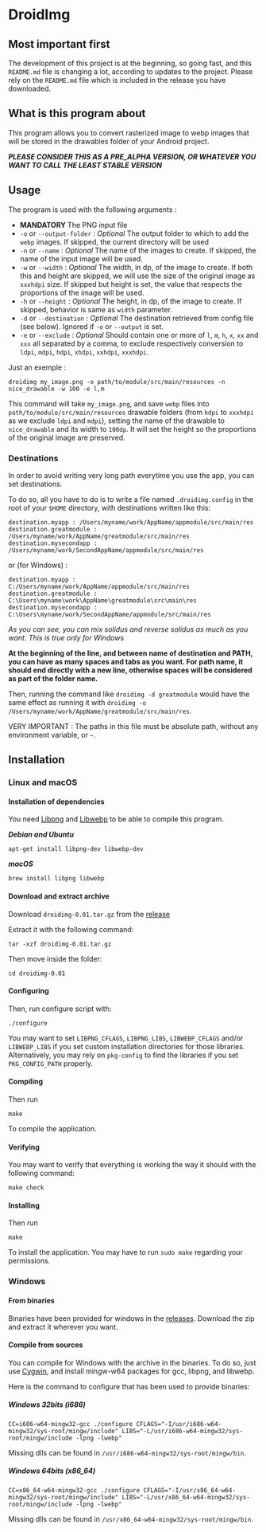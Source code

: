 # DroidImg

## Most important first

The development of this project is at the beginning, so going fast, and this `README.md` file is changing a lot, according to updates to the project.
Please rely on the `README.md` file which is included in the release you have downloaded.

## What is this program about

This program allows you to convert rasterized image to webp images that will be stored in the drawables folder of your Android project.

**_PLEASE CONSIDER THIS AS A PRE_ALPHA VERSION, OR WHATEVER YOU WANT TO CALL THE LEAST STABLE VERSION_**

## Usage

The program is used with the following arguments :

* **MANDATORY** The PNG input file
* `-o` or `--output-folder` : _Optional_ The output folder to which to add the `webp` images. If skipped, the current directory will be used
* `-n` or `--name` : _Optional_ The name of the images to create. If skipped, the name of the input image will be used.
* `-w` or `--width` : _Optional_ The width, in dp, of the image to create. If both this and height are skipped, we will use the size of the original image as `xxxhdpi` size. If skipped but height is set, the value that respects the proportions of the image will be used.
* `-h` or `--height` : _Optional_ The height, in dp, of the image to create. If skipped, behavior is same as `width` parameter.
* `-d` or `--destination` : _Optional_ The destination retrieved from config file (see below). Ignored if `-o` or `--output` is set.
* `-e` or `--exclude` : _Optional_ Should contain one or more of `l`, `m`, `h`, `x`, `xx` and `xxx` all separated by a comma, to exclude respectively conversion to `ldpi`, `mdpi`, `hdpi`, `xhdpi`, `xxhdpi`, `xxxhdpi`.

Just an exemple :

```
droidimg my_image.png -o path/to/module/src/main/resources -n nice_drawable -w 100 -e l,m
```

This command will take `my_image.png`, and save `webp` files into `path/to/module/src/main/resources` drawable folders (from `hdpi` to `xxxhdpi` as we exclude `ldpi` and `mdpi`), setting the name of the drawable to `nice_drawable` and its width to `100dp`. It will set the height so the proportions of the original image are preserved.

### Destinations

In order to avoid writing very long path everytime you use the app, you can set destinations.

To do so, all you have to do is to write a file named `.droidimg.config` in the root of your `$HOME` directory, with destinations written like this:

```
destination.myapp : /Users/myname/work/AppName/appmodule/src/main/res
destination.greatmodule : /Users/myname/work/AppName/greatmodule/src/main/res
destination.mysecondapp : /Users/myname/work/SecondAppName/appmodule/src/main/res
```

or (for Windows) :

```
destination.myapp : C:/Users/myname/work/AppName/appmodule/src/main/res
destination.greatmodule : C:\Users\myname\work\AppName\greatmodule\src\main\res
destination.mysecondapp : C:\Users\myname/work/SecondAppName/appmodule/src/main/res
```

_As you can see, you can mix solidus and reverse solidus as much as you want. This is true only for Windows_

**At the beginning of the line, and between name of destination and PATH, you can have as many spaces and tabs as you want. For path name, it should end directly with a new line, otherwise spaces will be considered as part of the folder name.**

Then, running the command like `droidimg -d greatmodule` would have the same effect as running it with `droidimg -o /Users/myname/work/AppName/greatmodule/src/main/res`.

VERY IMPORTANT : The paths in this file must be absolute path, without any environment variable, or `~`.

## Installation

### Linux and macOS

#### Installation of dependencies

You need [Libpng](http://www.libpng.org/pub/png/libpng.html) and [Libwebp](https://developers.google.com/speed/webp/download) to be able to compile this program.

**_Debian and Ubuntu_**

```
apt-get install libpng-dev libwebp-dev
```

**_macOS_**

```
brew install libpng libwebp
```

#### Download and extract archive

Download `droidimg-0.01.tar.gz` from the [release](https://github.com/gahfy/droidimg/releases/tag/v0.01)

Extract it with the following command:

```
tar -xzf droidimg-0.01.tar.gz
```

Then move inside the folder:

```
cd droidimg-0.01
```

#### Configuring

Then, run configure script with:

```
./configure
```

You may want to set `LIBPNG_CFLAGS`, `LIBPNG_LIBS`, `LIBWEBP_CFLAGS` and/or `LIBWEBP_LIBS` if you set custom installation directories for those libraries. Alternatively, you may rely on `pkg-config` to find the libraries if you set `PKG_CONFIG_PATH` properly.

#### Compiling

Then run

```
make
```

To compile the application.

#### Verifying

You may want to verify that everything is working the way it should with the following command:

```
make check
```

#### Installing

Then run

```
make
```

To install the application. You may have to run `sudo make` regarding your permissions.

### Windows

#### From binaries

Binaries have been provided for windows in the [releases](https://github.com/gahfy/droidimg/releases).
Download the zip and extract it wherever you want.

#### Compile from sources

You can compile for Windows with the archive in the binaries.
To do so, just use [Cygwin](https://www.cygwin.com/), and install mingw-w64 packages for gcc, libpng, and libwebp.

Here is the command to configure that has been used to provide binaries:

##### Windows 32bits (i686)

```
CC=i686-w64-mingw32-gcc ./configure CFLAGS="-I/usr/i686-w64-mingw32/sys-root/mingw/include" LIBS="-L/usr/i686-w64-mingw32/sys-root/mingw/include -lpng -lwebp"
```

Missing dlls can be found in `/usr/i686-w64-mingw32/sys-root/mingw/bin`.

##### Windows 64bits (x86_64)

```
CC=x86_64-w64-mingw32-gcc ./configure CFLAGS="-I/usr/x86_64-w64-mingw32/sys-root/mingw/include" LIBS="-L/usr/x86_64-w64-mingw32/sys-root/mingw/include -lpng -lwebp"
```

Missing dlls can be found in `/usr/x86_64-w64-mingw32/sys-root/mingw/bin`.